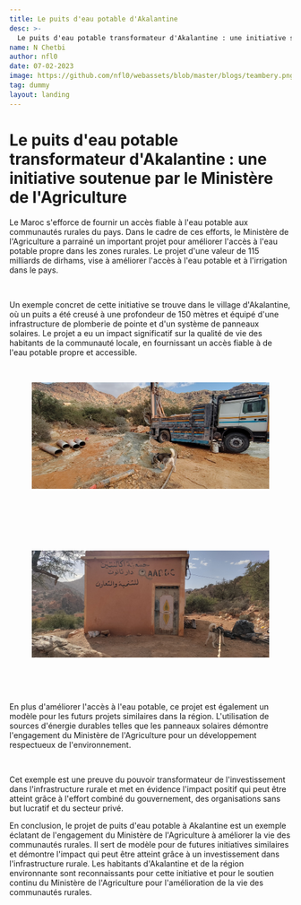 ```yaml
---
title: Le puits d'eau potable d'Akalantine
desc: >-
  Le puits d'eau potable transformateur d'Akalantine : une initiative soutenue par le Ministère de l'Agriculture
name: N Chetbi
author: nfl0
date: 07-02-2023
image: https://github.com/nfl0/webassets/blob/master/blogs/teambery.png?raw=true
tag: dummy
layout: landing
---
```


<h1>Le puits d'eau potable transformateur d'Akalantine : une initiative soutenue par le Ministère de l'Agriculture</h1>

<p>Le Maroc s'efforce de fournir un accès fiable à l'eau potable aux communautés rurales du pays. Dans le cadre de ces efforts, le Ministère de l'Agriculture a parrainé un important projet pour améliorer l'accès à l'eau potable propre dans les zones rurales. Le projet d'une valeur de 115 milliards de dirhams, vise à améliorer l'accès à l'eau potable et à l'irrigation dans le pays.</p>

<figure><img src="https://middle-east-online.com/sites/default/files/styles/home_special_coverage_1920xauto/public/2022-11/morocco%20king%20Mohammed%20VI.jpg?itok=AkrS_z5G" alt=""><figcaption></figcaption></figure>

<p>Un exemple concret de cette initiative se trouve dans le village d'Akalantine, où un puits a été creusé à une profondeur de 150 mètres et équipé d'une infrastructure de plomberie de pointe et d'un système de panneaux solaires. Le projet a eu un impact significatif sur la qualité de vie des habitants de la communauté locale, en fournissant un accès fiable à de l'eau potable propre et accessible.</p>

<div>

<figure><img src="https://raw.githubusercontent.com/nfl0/webdata/master/.gitbook/assets/1.jpg" alt=""><figcaption></figcaption></figure>

<figure><img src="https://raw.githubusercontent.com/nfl0/webdata/master/.gitbook/assets/2.jpg" alt=""><figcaption></figcaption></figure>

<figure><img src="https://raw.githubusercontent.com/nfl0/webdata/master/.gitbook/assets/3.jpg" alt=""><figcaption></figcaption></figure>

<figure><img src="https://raw.githubusercontent.com/nfl0/webdata/master/.gitbook/assets/4.jpg" alt=""><figcaption></figcaption></figure>

<figure><img src="https://raw.githubusercontent.com/nfl0/webdata/master/.gitbook/assets/5.jpg" alt=""><figcaption></figcaption></figure>

<figure><img src="https://raw.githubusercontent.com/nfl0/webdata/master/.gitbook/assets/6.jpg" alt=""><figcaption></figcaption></figure>

</div>

<div>
		<figure><img src="https://raw.githubusercontent.com/nfl0/webdata/master/.gitbook/assets/8 (2).jpg" alt=""><figcaption></figcaption></figure>
		<figure><img src="https://raw.githubusercontent.com/nfl0/webdata/master/.gitbook/assets/7.jpg" alt=""><figcaption></figcaption></figure>
	</div>

<p>En plus d'améliorer l'accès à l'eau potable, ce projet est également un modèle pour les futurs projets similaires dans la région. L'utilisation de sources d'énergie durables telles que les panneaux solaires démontre l'engagement du Ministère de l'Agriculture pour un développement respectueux de l'environnement.</p>

<figure><img src="https://www.moroccoworldnews.com/wp-content/uploads/2023/01/casablanca-to-host-fifth-industry-mornings-to-discuss-moroccos-water-management-800x450.jpeg" alt=""><figcaption></figcaption></figure>

<p>Cet exemple est une preuve du pouvoir transformateur de l'investissement dans l'infrastructure rurale et met en évidence l'impact positif qui peut être atteint grâce à l'effort combiné du gouvernement, des organisations sans but lucratif et du secteur privé.</p>

<p>En conclusion, le projet de puits d'eau potable à Akalantine est un exemple éclatant de l'engagement du Ministère de l'Agriculture à améliorer la vie des communautés rurales. Il sert de modèle pour de futures initiatives similaires et démontre l'impact qui peut être atteint grâce à un investissement dans l'infrastructure rurale. Les habitants d'Akalantine et de la région environnante sont reconnaissants pour cette initiative et pour le soutien continu du Ministère de l'Agriculture pour l'amélioration de la vie des communautés rurales.</p>
